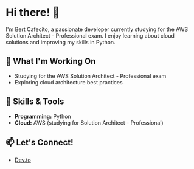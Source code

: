# Hi there! 👋

I'm Bert Cafecito, a passionate developer currently studying for the AWS Solution Architect - Professional exam. I enjoy learning about cloud solutions and improving my skills in Python.

## 🌱 What I'm Working On
- Studying for the AWS Solution Architect - Professional exam
- Exploring cloud architecture best practices

## 🚀 Skills & Tools
- **Programming:** Python
- **Cloud:** AWS (studying for Solution Architect - Professional)

## 📫 Let's Connect!
- [Dev.to](https://dev.to/bert-cafecito)
